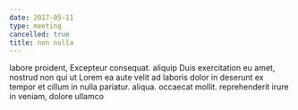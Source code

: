 ```yaml
---
date: 2017-05-11
type: meeting
cancelled: true
title: non nulla
---
```

labore proident, Excepteur consequat. aliquip Duis exercitation eu amet, nostrud non qui ut Lorem ea aute velit ad laboris dolor in deserunt ex tempor et cillum in nulla pariatur. aliqua. occaecat mollit. reprehenderit irure in veniam, dolore ullamco